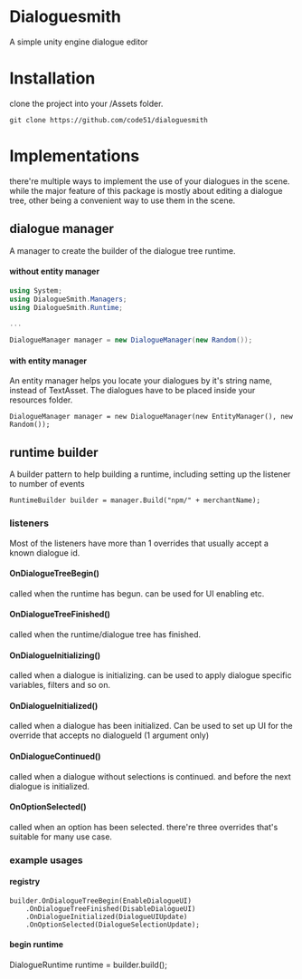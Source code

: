 # Dialoguesmith
A simple unity engine dialogue editor

# Installation
clone the project into your /Assets folder.
```
git clone https://github.com/code51/dialoguesmith
```

# Implementations
there're multiple ways to implement the use of your dialogues in the scene. while the major feature of this package is mostly about editing a dialogue tree, other being a convenient way to use them in the scene.

## dialogue manager
A manager to create the builder of the dialogue tree runtime.

#### without entity manager
```c#
using System;
using DialogueSmith.Managers;
using DialogueSmith.Runtime;

...

DialogueManager manager = new DialogueManager(new Random());
```

#### with entity manager
An entity manager helps you locate your dialogues by it's string name, instead of TextAsset. The dialogues have to be placed inside your resources folder.
```
DialogueManager manager = new DialogueManager(new EntityManager(), new Random());
```

## runtime builder
A builder pattern to help building a runtime, including setting up the listener to number of events

```
RuntimeBuilder builder = manager.Build("npm/" + merchantName);
```

### listeners
Most of the listeners have more than 1 overrides that usually accept a known dialogue id.

#### OnDialogueTreeBegin()
called when the runtime has begun. can be used for UI enabling etc.

#### OnDialogueTreeFinished()
called when the runtime/dialogue tree has finished.

#### OnDialogueInitializing()
called when a dialogue is initializing. can be used to apply dialogue specific variables, filters and so on.

#### OnDialogueInitialized()
called when a dialogue has been initialized. Can be used to set up UI for the override that accepts no dialogueId (1 argument only)

#### OnDialogueContinued()
called when a dialogue without selections is continued. and before the next dialogue is initialized.

#### OnOptionSelected()
called when an option has been selected. there're three overrides that's suitable for many use case. 

### example usages
#### registry
```
builder.OnDialogueTreeBegin(EnableDialogueUI)
	.OnDialogueTreeFinished(DisableDialogueUI)
	.OnDialogueInitialized(DialogueUIUpdate)
	.OnOptionSelected(DialogueSelectionUpdate);
```

#### begin runtime
DialogueRuntime runtime = builder.build();

